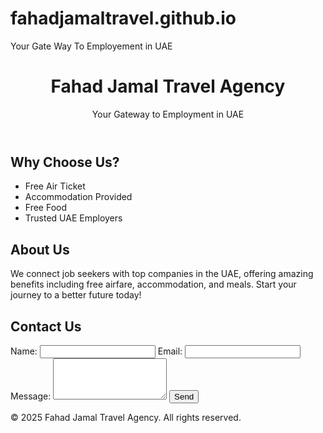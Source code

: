 # fahadjamaltravel.github.io
Your Gate Way To Employement in UAE
<!DOCTYPE html>
<html lang="en">
<head>
  <meta charset="UTF-8">
  <title>Fahad Jamal Travel Agency</title>
  <meta name="viewport" content="width=device-width, initial-scale=1.0">
  <link rel="stylesheet" href="styles.css">
</head>
<body>
  <header>
    <h1>Fahad Jamal Travel Agency</h1>
    <p>Your Gateway to Employment in UAE</p>
  </header>
  <section class="intro">
    <h2>Why Choose Us?</h2>
    <ul>
      <li>Free Air Ticket</li>
      <li>Accommodation Provided</li>
      <li>Free Food</li>
      <li>Trusted UAE Employers</li>
    </ul>
  </section>
  <section class="about">
    <h2>About Us</h2>
    <p>
      We connect job seekers with top companies in the UAE, offering amazing benefits including free airfare, accommodation, and meals. Start your journey to a better future today!
    </p>
  </section>
  <section class="contact">
    <h2>Contact Us</h2>
    <form>
      <label for="name">Name:</label>
      <input type="text" id="name" name="name" required>
      <label for="email">Email:</label>
      <input type="email" id="email" name="email" required>
      <label for="message">Message:</label>
      <textarea id="message" name="message" rows="4" required></textarea>
      <button type="submit">Send</button>
    </form>
  </section>
  <footer>
    &copy; 2025 Fahad Jamal Travel Agency. All rights reserved.
  </footer>
</body>
</html>
